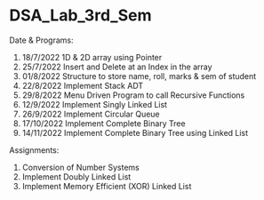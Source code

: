 # DSA_Lab_3rd_Sem

Date & Programs:

1. 18/7/2022 1D & 2D array using Pointer
2. 25/7/2022 Insert and Delete at an Index in the array
3. 01/8/2022 Structure to store name, roll, marks & sem of student 
4. 22/8/2022 Implement Stack ADT
5. 29/8/2022 Menu Driven Program to call Recursive Functions
6. 12/9/2022 Implement Singly Linked List
7. 26/9/2022 Implement Circular Queue
8. 17/10/2022 Implement Complete Binary Tree
9. 14/11/2022 Implement Complete Binary Tree using Linked List

Assignments:

1. Conversion of Number Systems
2. Implement Doubly Linked List
3. Implement Memory Efficient (XOR) Linked List
